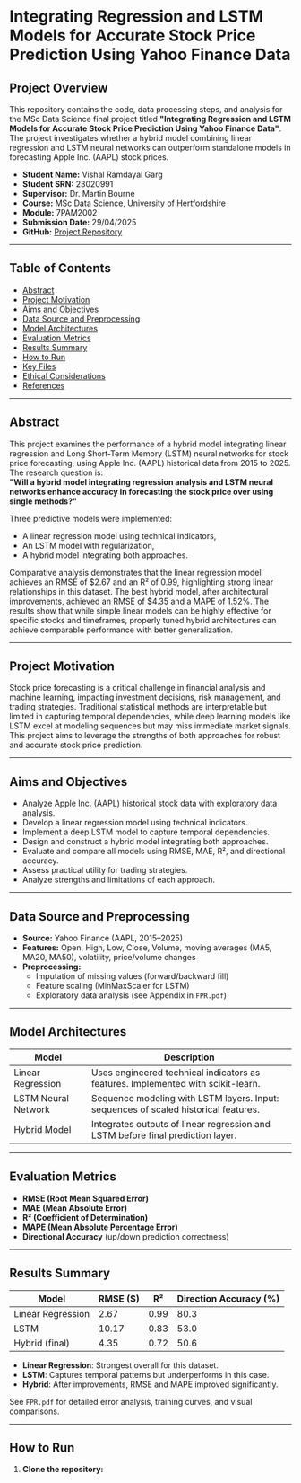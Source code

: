 # Integrating Regression and LSTM Models for Accurate Stock Price Prediction Using Yahoo Finance Data

## Project Overview

This repository contains the code, data processing steps, and analysis for the MSc Data Science final project titled **"Integrating Regression and LSTM Models for Accurate Stock Price Prediction Using Yahoo Finance Data"**. The project investigates whether a hybrid model combining linear regression and LSTM neural networks can outperform standalone models in forecasting Apple Inc. (AAPL) stock prices.

- **Student Name:** Vishal Ramdayal Garg  
- **Student SRN:** 23020991  
- **Supervisor:** Dr. Martin Bourne  
- **Course:** MSc Data Science, University of Hertfordshire  
- **Module:** 7PAM2002  
- **Submission Date:** 29/04/2025  
- **GitHub:** [Project Repository](https://github.com/vishalgarg99/-IntegratingRegression-and-LSTM-Models-for-Accurate-Stock-Price-Prediction-Using-Yahoo-Finance-Data-.git)

---

## Table of Contents

- [Abstract](#abstract)
- [Project Motivation](#project-motivation)
- [Aims and Objectives](#aims-and-objectives)
- [Data Source and Preprocessing](#data-source-and-preprocessing)
- [Model Architectures](#model-architectures)
- [Evaluation Metrics](#evaluation-metrics)
- [Results Summary](#results-summary)
- [How to Run](#how-to-run)
- [Key Files](#key-files)
- [Ethical Considerations](#ethical-considerations)
- [References](#references)

---

## Abstract

This project examines the performance of a hybrid model integrating linear regression and Long Short-Term Memory (LSTM) neural networks for stock price forecasting, using Apple Inc. (AAPL) historical data from 2015 to 2025. The research question is:  
**"Will a hybrid model integrating regression analysis and LSTM neural networks enhance accuracy in forecasting the stock price over using single methods?"**

Three predictive models were implemented:
- A linear regression model using technical indicators,
- An LSTM model with regularization,
- A hybrid model integrating both approaches.

Comparative analysis demonstrates that the linear regression model achieves an RMSE of \$2.67 and an R² of 0.99, highlighting strong linear relationships in this dataset. The best hybrid model, after architectural improvements, achieved an RMSE of \$4.35 and a MAPE of 1.52%. The results show that while simple linear models can be highly effective for specific stocks and timeframes, properly tuned hybrid architectures can achieve comparable performance with better generalization.

---

## Project Motivation

Stock price forecasting is a critical challenge in financial analysis and machine learning, impacting investment decisions, risk management, and trading strategies. Traditional statistical methods are interpretable but limited in capturing temporal dependencies, while deep learning models like LSTM excel at modeling sequences but may miss immediate market signals. This project aims to leverage the strengths of both approaches for robust and accurate stock price prediction.

---

## Aims and Objectives

- Analyze Apple Inc. (AAPL) historical stock data with exploratory data analysis.
- Develop a linear regression model using technical indicators.
- Implement a deep LSTM model to capture temporal dependencies.
- Design and construct a hybrid model integrating both approaches.
- Evaluate and compare all models using RMSE, MAE, R², and directional accuracy.
- Assess practical utility for trading strategies.
- Analyze strengths and limitations of each approach.

---

## Data Source and Preprocessing

- **Source:** Yahoo Finance (AAPL, 2015–2025)
- **Features:** Open, High, Low, Close, Volume, moving averages (MA5, MA20, MA50), volatility, price/volume changes
- **Preprocessing:**  
  - Imputation of missing values (forward/backward fill)
  - Feature scaling (MinMaxScaler for LSTM)
  - Exploratory data analysis (see Appendix in `FPR.pdf`)

---

## Model Architectures

| Model                | Description                                                                                  |
|----------------------|---------------------------------------------------------------------------------------------|
| Linear Regression    | Uses engineered technical indicators as features. Implemented with scikit-learn.             |
| LSTM Neural Network  | Sequence modeling with LSTM layers. Input: sequences of scaled historical features.          |
| Hybrid Model         | Integrates outputs of linear regression and LSTM before final prediction layer.               |

---

## Evaluation Metrics

- **RMSE (Root Mean Squared Error)**
- **MAE (Mean Absolute Error)**
- **R² (Coefficient of Determination)**
- **MAPE (Mean Absolute Percentage Error)**
- **Directional Accuracy** (up/down prediction correctness)

---

## Results Summary

| Model                | RMSE ($) | R²    | Direction Accuracy (%) |
|----------------------|----------|-------|-----------------------|
| Linear Regression    | 2.67     | 0.99  | 80.3                  |
| LSTM                 | 10.17    | 0.83  | 53.0                  |
| Hybrid (final)       | 4.35     | 0.72  | 50.6                  |

- **Linear Regression**: Strongest overall for this dataset.
- **LSTM**: Captures temporal patterns but underperforms in this case.
- **Hybrid**: After improvements, RMSE and MAPE improved significantly.

See `FPR.pdf` for detailed error analysis, training curves, and visual comparisons.

---

## How to Run

1. **Clone the repository:**
